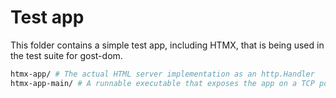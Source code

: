 # Test app

This folder contains a simple test app, including HTMX, that is being used in
the test suite for gost-dom.

```sh
htmx-app/ # The actual HTML server implementation as an http.Handler
htmx-app-main/ # A runnable executable that exposes the app on a TCP port 
```

